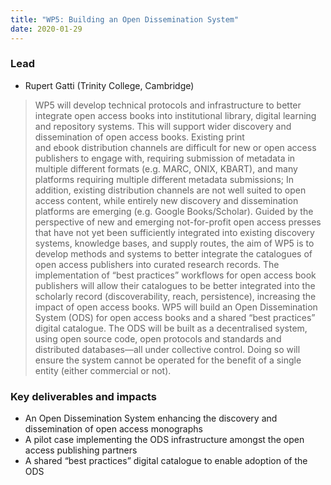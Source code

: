 ```yaml
---
title: "WP5: Building an Open Dissemination System"
date: 2020-01-29
---
```


### Lead

* Rupert Gatti (Trinity College, Cambridge) 

> WP5 will develop technical protocols and infrastructure to better integrate open  access books into institutional library, digital learning and repository systems. This will support wider discovery and dissemination of open access books. Existing print and ebook distribution channels are difficult for new or open access publishers to engage with, requiring submission of metadata in multiple different formats (e.g. MARC, ONIX, KBART), and many platforms requiring multiple different metadata submissions; In addition, existing distribution channels are not well suited to open access content, while entirely new discovery and dissemination platforms are emerging (e.g. Google Books/Scholar). Guided by the perspective of new and emerging not-for-profit open access presses that have not yet been sufficiently integrated into existing discovery systems, knowledge bases, and supply routes, the aim of WP5 is to develop methods and systems to better integrate the catalogues of open access publishers into curated research records. The implementation of “best practices” workflows for open access book publishers will allow their catalogues to be better integrated into the scholarly record (discoverability, reach, persistence), increasing the impact of open access books. WP5 will build an Open Dissemination System (ODS) for open access books and a shared “best practices” digital catalogue. The ODS will be built as a decentralised system, using open source code, open protocols and standards and distributed databases—all under collective control. Doing so will ensure the system cannot be operated for the benefit of a single entity (either commercial or not).

### Key deliverables and impacts 

* An Open Dissemination System enhancing the discovery and dissemination of open access monographs
* A pilot case implementing the ODS infrastructure amongst the open access publishing partners
* A shared “best practices” digital catalogue to enable adoption of the ODS
